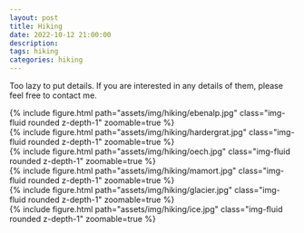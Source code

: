 ```yaml
---
layout: post
title: Hiking
date: 2022-10-12 21:00:00
description: 
tags: hiking
categories: hiking
---
```


Too lazy to put details. If you are interested in any details of them, please feel free to contact me.

<div class="row mt-3">
    <div class="col-sm mt-3 mt-md-0">
        {% include figure.html path="assets/img/hiking/ebenalp.jpg" class="img-fluid rounded z-depth-1" zoomable=true %}
    </div>
    <div class="col-sm mt-3 mt-md-0">
        {% include figure.html path="assets/img/hiking/hardergrat.jpg" class="img-fluid rounded z-depth-1" zoomable=true %}
    </div>
</div>

<div class="row mt-3">
    <div class="col-sm mt-3 mt-md-0">
        {% include figure.html path="assets/img/hiking/oech.jpg" class="img-fluid rounded z-depth-1" zoomable=true %}
    </div>
    <div class="col-sm mt-3 mt-md-0">
        {% include figure.html path="assets/img/hiking/mamort.jpg" class="img-fluid rounded z-depth-1" zoomable=true %}
    </div>
</div>

<div class="row mt-3">
    <div class="col-sm mt-3 mt-md-0">
        {% include figure.html path="assets/img/hiking/glacier.jpg" class="img-fluid rounded z-depth-1" zoomable=true %}
    </div>
    <div class="col-sm mt-3 mt-md-0">
        {% include figure.html path="assets/img/hiking/ice.jpg" class="img-fluid rounded z-depth-1" zoomable=true %}
    </div>
</div>
